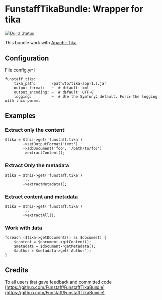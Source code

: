 FunstaffTikaBundle: Wrapper for tika
====================================

[![Build Status](https://secure.travis-ci.org/Funstaff/FunstaffTikaBundle.png)](http://travis-ci.org/Funstaff/FunstaffTikaBundle)

This bundle work with [Apache Tika](http://tika.apache.org/).


Configuration
-------------
File config.yml

    funstaff_tika:
        tika_path:       /path/to/tika-app-1.0.jar
        output_format:   ~  # default: xml
        output_encoding: ~  # default: UTF-8
        logging:         ~  # Use the Symfony2 default. Force the logging with this param.


Examples
--------

### Extract only the content:
    $tika = $this->get('funstaff.tika')
            ->setOutputFormat('text')
            ->addDocument('foo', '/path/to/foo')
            ->extractContent();

### Extract Only the metadata
    $tika = $this->get('funstaff.tika')
            ...
            ->extractMetadata();

### Extract content and metadata
    $tika = $this->get('funstaff.tika')
            ...
            ->extractAll();

### Work with data
    foreach ($tika->getDocuments() as $document) {
        $content = $document->getContent();
        $metadata = $document->getMetadata();
        $author = $metadata->get('Author');
    }


Credits
-------
To all users that gave feedback and committed code [https://github.com/Funstaff/FunstaffTikaBundle](https://github.com/Funstaff/FunstaffTikaBundle).